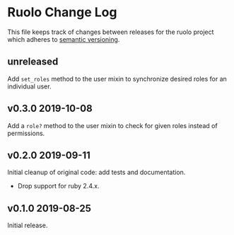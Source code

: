 # Ruolo Change Log

This file keeps track of changes between releases for the ruolo project
which adheres to [semantic versioning](https://semver.org).

## unreleased

Add `set_roles` method to the user mixin to synchronize desired roles for an
individual user.

## v0.3.0 2019-10-08

Add a `role?` method to the user mixin to check for given roles instead of
permissions.

## v0.2.0 2019-09-11

Initial cleanup of original code: add tests and documentation.

* Drop support for ruby 2.4.x.

## v0.1.0 2019-08-25

Initial release.
